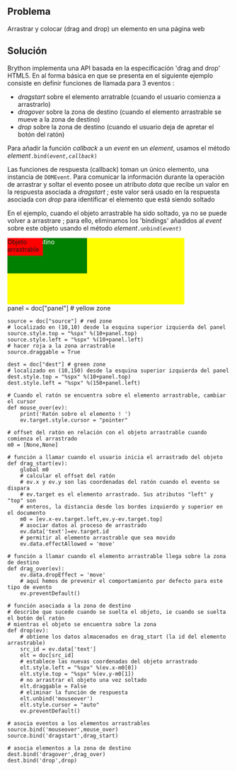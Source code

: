 Problema
--------
Arrastrar y colocar (drag and drop) un elemento en una página web


Solución
--------

Brython implementa una API basada en la especificación 'drag and drop' HTML5. En al forma básica en que se presenta en el siguiente ejemplo consiste en definir funciones de llamada para 3 eventos :
- _dragstart_ sobre el elemento arratrable (cuando el usuario comienza a arrastrarlo)
- _dragover_ sobre la zona de destino (cuando el elemento arrastrable se mueve a la zona de destino)
- _drop_ sobre la zona de destino (cuando el usuario deja de apretar el botón del ratón)

Para añadir la función _callback_ a un _event_ en un _element_, usamos el método _element_<code>.bind(_event,callback_)</code>

Las funciones de respuesta (callback) toman un único elemento, una instancia de `DOMEvent`. Para comunicar la información durante la operación de arrastrar y soltar el evento posee un atributo _data_ que recibe un valor en la respuesta asociada a _dragstart_ ; este valor será usado en la respuesta asociada con _drop_ para identificar el elemento que está siendo soltado

En el ejemplo, cuando el objeto arrastrable ha sido soltado, ya no se puede volver a arrastrare ; para ello, eliminamos los 'bindings' añadidos al _event_ sobre este objeto usando el método _element_<code>.unbind(_event_)</code>

<div style="width:400px;height:150px;background-color:yellow" id="panel">
<div id="dest" style="position:absolute;width:180px;height:80px;background-color:green;color:white;">Zona de destino</div>
<div id="source" style="position:absolute;width:80px;height:40px;background-color:red;">Objeto arrastrable</div>
</div>

<div id="py_source">
    panel = doc["panel"] # yellow zone
    
    source = doc["source"] # red zone
    # localizado en (10,10) desde la esquina superior izquierda del panel
    source.style.top = "%spx" %(10+panel.top)
    source.style.left = "%spx" %(10+panel.left)
    # hacer roja a la zona arrastrable
    source.draggable = True
    
    dest = doc["dest"] # green zone
    # localizado en (10,150) desde la esquina superior izquierda del panel
    dest.style.top = "%spx" %(10+panel.top)
    dest.style.left = "%spx" %(150+panel.left)
    
    # Cuando el ratón se encuentra sobre el elemento arrastrable, cambiar el cursor
    def mouse_over(ev):
        print('Ratón sobre el elemento ! ')
        ev.target.style.cursor = "pointer"
    
    # offset del ratón en relación con el objeto arrastrable cuando comienza el arrastrado
    m0 = [None,None]
    
    # función a llamar cuando el usuario inicia el arrastrado del objeto
    def drag_start(ev):
        global m0
        # calcular el offset del ratón
        # ev.x y ev.y son las coordenadas del ratón cuando el evento se dispara
        # ev.target es el elemento arrastrado. Sus atributos "left" y "top" son
        # enteros, la distancia desde los bordes izquierdo y superior en el documento
        m0 = [ev.x-ev.target.left,ev.y-ev.target.top]
        # asociar datos al proceso de arrastrado
        ev.data['text']=ev.target.id
        # permitir al elemento arrastrable que sea movido
        ev.data.effectAllowed = 'move'
    
    # función a llamar cuando el elemento arrastrable llega sobre la zona de destino
    def drag_over(ev):
        ev.data.dropEffect = 'move'
        # aquí hemos de prevenir el comportamiento por defecto para este tipo de evento
        ev.preventDefault()
    
    # función asociada a la zona de destino
    # describe que sucede cuando se suelta el objeto, ie cuando se suelta el botón del ratón
    # mientras el objeto se encuentra sobre la zona    
    def drop(ev):
        # obtiene los datos almacenados en drag_start (la id del elemento arrastrable)
        src_id = ev.data['text']
        elt = doc[src_id]
        # establece las nuevas coordenadas del objeto arrastrado
        elt.style.left = "%spx" %(ev.x-m0[0])
        elt.style.top = "%spx" %(ev.y-m0[1])
        # no arrastrar el objeto una vez soltado
        elt.draggable = False
        # eliminar la función de respuesta
        elt.unbind('mouseover')
        elt.style.cursor = "auto"
        ev.preventDefault()

    # asocia eventos a los elementos arrastrables    
    source.bind('mouseover',mouse_over)
    source.bind('dragstart',drag_start)

    # asocia elementos a la zona de destino
    dest.bind('dragover',drag_over)
    dest.bind('drop',drop)
    
</div>


<script type="text/python3" id="py_source">
exec(doc['py_source'].text)
</script>    
